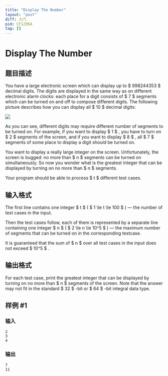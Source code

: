 ```yaml
---
title: "Display The Number"
layout: "post"
diff: 入门
pid: CF1295A
tag: []
---
```


# Display The Number

## 题目描述

You have a large electronic screen which can display up to $ 998244353 $ decimal digits. The digits are displayed in the same way as on different electronic alarm clocks: each place for a digit consists of $ 7 $ segments which can be turned on and off to compose different digits. The following picture describes how you can display all $ 10 $ decimal digits:

![](https://cdn.luogu.com.cn/upload/vjudge_pic/CF1295A/f1bf3e3ee1e01404b7c2f218b7a8b65c071d6967.png)

As you can see, different digits may require different number of segments to be turned on. For example, if you want to display $ 1 $ , you have to turn on $ 2 $ segments of the screen, and if you want to display $ 8 $ , all $ 7 $ segments of some place to display a digit should be turned on.

You want to display a really large integer on the screen. Unfortunately, the screen is bugged: no more than $ n $ segments can be turned on simultaneously. So now you wonder what is the greatest integer that can be displayed by turning on no more than $ n $ segments.

Your program should be able to process $ t $ different test cases.

## 输入格式

The first line contains one integer $ t $ ( $ 1 \le t \le 100 $ ) — the number of test cases in the input.

Then the test cases follow, each of them is represented by a separate line containing one integer $ n $ ( $ 2 \le n \le 10^5 $ ) — the maximum number of segments that can be turned on in the corresponding testcase.

It is guaranteed that the sum of $ n $ over all test cases in the input does not exceed $ 10^5 $ .

## 输出格式

For each test case, print the greatest integer that can be displayed by turning on no more than $ n $ segments of the screen. Note that the answer may not fit in the standard $ 32 $ -bit or $ 64 $ -bit integral data type.

## 样例 #1

### 输入

```
2
3
4
```

### 输出

```
7
11
```

